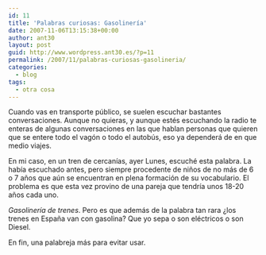 ```yaml
---
id: 11
title: 'Palabras curiosas: Gasolinería'
date: 2007-11-06T13:15:38+00:00
author: ant30
layout: post
guid: http://www.wordpress.ant30.es/?p=11
permalink: /2007/11/palabras-curiosas-gasolineria/
categories:
  - blog
tags:
  - otra cosa
---
```

Cuando vas en transporte público, se suelen escuchar bastantes conversaciones.
Aunque no quieras, y aunque estés escuchando la radio te enteras de algunas
conversaciones en las que hablan personas que quieren que se entere todo el
vagón o todo el autobús, eso ya dependerá de en que medio viajes.

En mi caso, en un tren de cercanías, ayer Lunes, escuché esta palabra. La había
escuchado antes, pero siempre procedente de niños de no más de 6 o 7 años que
aún se encuentran en plena formación de su vocabulario. El problema es que esta
vez provino de una pareja que tendría unos 18-20 años cada uno.

_Gasolinería de trenes_. Pero es que además de la palabra tan rara ¿los trenes
en España van con gasolina? Que yo sepa o son eléctricos o son Diesel.

En fin, una palabreja más para evitar usar.
